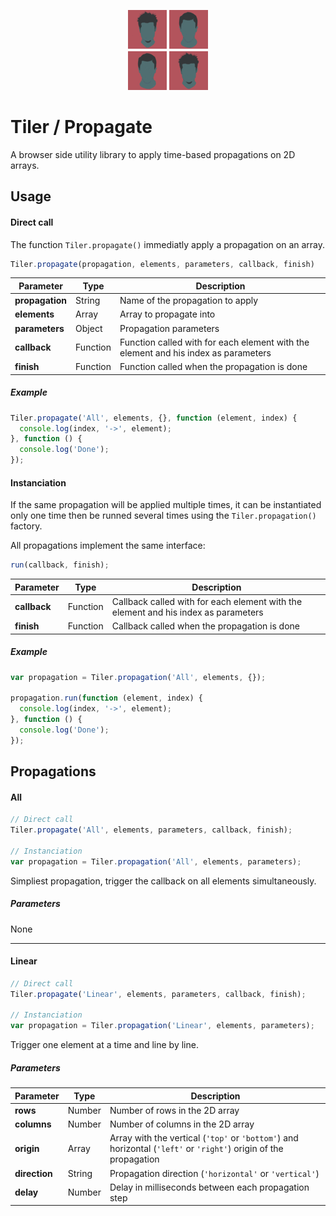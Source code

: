 <p align="center">
  <img alt="Logo" src="resources/logo_128.gif" width="128">
</p>

# Tiler / Propagate

A browser side utility library to apply time-based propagations on 2D arrays.

## Usage

#### Direct call

The function `Tiler.propagate()` immediatly apply a propagation on an array.

```js
Tiler.propagate(propagation, elements, parameters, callback, finish)
```

| Parameter       | Type     | Description                                                                        |
| --------------- | -------- | ---------------------------------------------------------------------------------- |
| **propagation** | String   | Name of the propagation to apply                                                   |
| **elements**    | Array    | Array to propagate into                                                            |
| **parameters**  | Object   | Propagation parameters                                                             |
| **callback**    | Function | Function called with for each element with the element and his index as parameters |
| **finish**      | Function | Function called when the propagation is done                                       |

##### Example

```js
Tiler.propagate('All', elements, {}, function (element, index) {
  console.log(index, '->', element);
}, function () {
  console.log('Done');
});
```

#### Instanciation

If the same propagation will be applied multiple times, it can be instantiated only one time then be runned
several times using the `Tiler.propagation()` factory.

All propagations implement the same interface:

```js
run(callback, finish);
```

| Parameter       | Type     | Description                                                                        |
| --------------- | -------- | ---------------------------------------------------------------------------------- |
| **callback**    | Function | Callback called with for each element with the element and his index as parameters |
| **finish**      | Function | Callback called when the propagation is done                                       |

##### Example

```js
var propagation = Tiler.propagation('All', elements, {});

propagation.run(function (element, index) {
  console.log(index, '->', element);
}, function () {
  console.log('Done');
});
```

## Propagations

#### All

```js
// Direct call
Tiler.propagate('All', elements, parameters, callback, finish);

// Instanciation
var propagation = Tiler.propagation('All', elements, parameters);
```

Simpliest propagation, trigger the callback on all elements simultaneously.

##### Parameters

None

---

#### Linear

```js
// Direct call
Tiler.propagate('Linear', elements, parameters, callback, finish);

// Instanciation
var propagation = Tiler.propagation('Linear', elements, parameters);
```

Trigger one element at a time and line by line.

##### Parameters

| Parameter     | Type   | Description                                                                                                      |
| ------------- | ------ | ---------------------------------------------------------------------------------------------------------------- |
| **rows**      | Number | Number of rows in the 2D array                                                                                   |
| **columns**   | Number | Number of columns in the 2D array                                                                                |
| **origin**    | Array  | Array with the vertical (`'top'` or `'bottom'`) and horizontal (`'left'` or `'right'`) origin of the propagation |
| **direction** | String | Propagation direction (`'horizontal'` or `'vertical'`)                                                           |
| **delay**     | Number | Delay in milliseconds between each propagation step                                                              |
